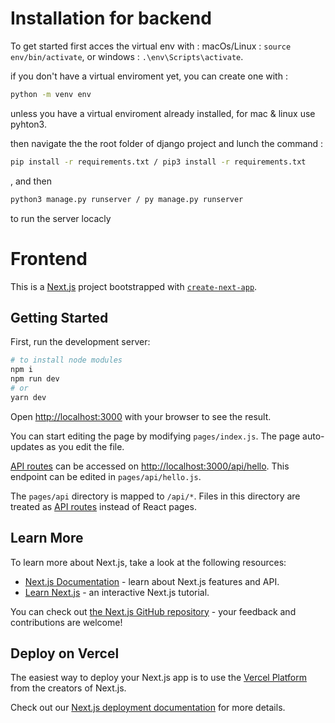 # Installation for backend

To get started first acces the virtual env with :
macOs/Linux : `source env/bin/activate`, or windows : `.\env\Scripts\activate`.

if you don't have a virtual enviroment yet, you can create one with :

```sh
python -m venv env
```

unless you have a virtual enviroment already installed, for mac & linux use pyhton3.

then navigate the the root folder of django project and lunch the command :

```sh
pip install -r requirements.txt / pip3 install -r requirements.txt
```

, and then

```sh
python3 manage.py runserver / py manage.py runserver
```

to run the server locacly

<!-- ## Contribute

Feel free to contribute to Crafting hub backend project, you can find the source code on [Github]


## License

coming soon ... -->

# Frontend

This is a [Next.js](https://nextjs.org/) project bootstrapped with [`create-next-app`](https://github.com/vercel/next.js/tree/canary/packages/create-next-app).

## Getting Started

First, run the development server:

```bash
# to install node modules
npm i
npm run dev
# or
yarn dev
```

Open [http://localhost:3000](http://localhost:3000) with your browser to see the result.

You can start editing the page by modifying `pages/index.js`. The page auto-updates as you edit the file.

[API routes](https://nextjs.org/docs/api-routes/introduction) can be accessed on [http://localhost:3000/api/hello](http://localhost:3000/api/hello). This endpoint can be edited in `pages/api/hello.js`.

The `pages/api` directory is mapped to `/api/*`. Files in this directory are treated as [API routes](https://nextjs.org/docs/api-routes/introduction) instead of React pages.

## Learn More

To learn more about Next.js, take a look at the following resources:

- [Next.js Documentation](https://nextjs.org/docs) - learn about Next.js features and API.
- [Learn Next.js](https://nextjs.org/learn) - an interactive Next.js tutorial.

You can check out [the Next.js GitHub repository](https://github.com/vercel/next.js/) - your feedback and contributions are welcome!

## Deploy on Vercel

The easiest way to deploy your Next.js app is to use the [Vercel Platform](https://vercel.com/new?utm_medium=default-template&filter=next.js&utm_source=create-next-app&utm_campaign=create-next-app-readme) from the creators of Next.js.

Check out our [Next.js deployment documentation](https://nextjs.org/docs/deployment) for more details.
